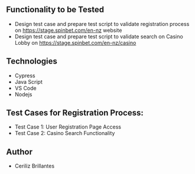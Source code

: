 ## Functionality to be Tested
- Design test case and prepare test script to validate registration process on https://stage.spinbet.com/en-nz website
- Design test case and prepare test script to validate search on Casino Lobby on https://stage.spinbet.com/en-nz/casino

## Technologies
- Cypress
- Java Script
- VS Code
- Nodejs

## Test Cases for Registration Process:
- Test Case 1: User Registration Page Access
- Test Case 2: Casino Search Functionality

## Author
- Ceriliz Brillantes
